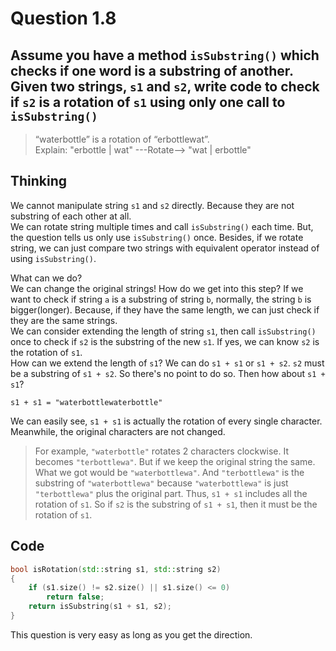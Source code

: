 # Question 1.8
## Assume you have a method `isSubstring()` which checks if one word is a substring of another. Given two strings, `s1` and `s2`, write code to check if `s2` is a **rotation** of `s1` using **only one call** to `isSubstring()`
>“waterbottle” is a rotation of “erbottlewat”.  
Explain: "erbottle | wat" ---Rotate--> "wat | erbottle"

## Thinking
We cannot manipulate string `s1` and `s2` directly. Because they are not substring of each other at all.  
We can rotate string multiple times and call `isSubstring()` each time. But, the question tells us only use `isSubstring()` once. Besides, if we rotate string, we can just compare two strings with equivalent operator instead of using `isSubstring()`.

What can we do?  
We can change the original strings! How do we get into this step? If we want to check if string `a` is a substring of string `b`, normally, the string `b` is bigger(longer). Because, if they have the same length, we can just check if they are the same strings.  
We can consider extending the length of string `s1`, then call `isSubstring()` once to check if `s2` is the substring of the new `s1`. If yes, we can know `s2` is the rotation of `s1`.  
How can we extend the length of `s1`? We can do `s1 + s1` or `s1 + s2`. `s2` must be a substring of `s1 + s2`. So there's no point to do so. Then how about `s1 + s1`?
```
s1 + s1 = "waterbottlewaterbottle"
```
We can easily see, `s1 + s1` is actually the rotation of every single character. Meanwhile, the original characters are not changed.  
> For example, `"waterbottle"` rotates 2 characters clockwise. It becomes `"terbottlewa"`. But if we keep the original string the same. What we got would be `"waterbottlewa"`. And `"terbottlewa"` is the substring of `"waterbottlewa"` because `"waterbottlewa"` is just `"terbottlewa"` plus the original part. Thus, `s1 + s1` includes all the rotation of `s1`. So if `s2` is the substring of `s1 + s1`, then it must be the rotation of `s1`.

## Code
```cpp
bool isRotation(std::string s1, std::string s2)
{
    if (s1.size() != s2.size() || s1.size() <= 0)
        return false;
    return isSubstring(s1 + s1, s2);
}
```
This question is very easy as long as you get the direction.